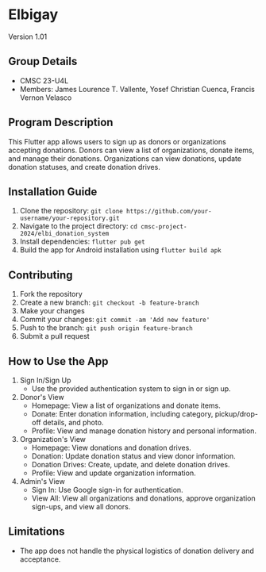# Elbigay
Version 1.01

## Group Details
- CMSC 23-U4L
- Members: James Lourence T. Vallente, Yosef Christian Cuenca, Francis Vernon Velasco

## Program Description
This Flutter app allows users to sign up as donors or organizations accepting donations. Donors can view a list of organizations, donate items, and manage their donations. Organizations can view donations, update donation statuses, and create donation drives.

## Installation Guide
1. Clone the repository: `git clone https://github.com/your-username/your-repository.git`
2. Navigate to the project directory: `cd cmsc-project-2024/elbi_donation_system`
3. Install dependencies: `flutter pub get`
4. Build the app for Android installation using `flutter build apk`

## Contributing

1. Fork the repository
2. Create a new branch: `git checkout -b feature-branch`
3. Make your changes
4. Commit your changes: `git commit -am 'Add new feature'`
5. Push to the branch: `git push origin feature-branch`
6. Submit a pull request

## How to Use the App
1. Sign In/Sign Up
   - Use the provided authentication system to sign in or sign up.
2. Donor's View
   - Homepage: View a list of organizations and donate items.
   - Donate: Enter donation information, including category, pickup/drop-off details, and photo.
   - Profile: View and manage donation history and personal information.
3. Organization's View
   - Homepage: View donations and donation drives.
   - Donation: Update donation status and view donor information.
   - Donation Drives: Create, update, and delete donation drives.
   - Profile: View and update organization information.
4. Admin's View
   - Sign In: Use Google sign-in for authentication.
   - View All: View all organizations and donations, approve organization sign-ups, and view all donors.

## Limitations
- The app does not handle the physical logistics of donation delivery and acceptance.


